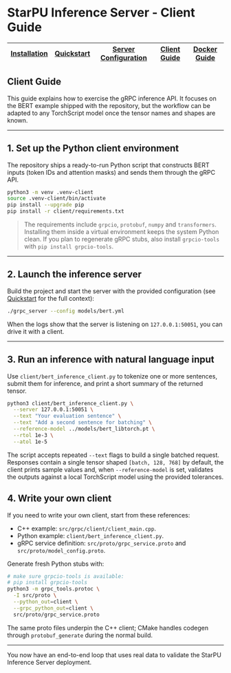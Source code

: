 # StarPU Inference Server - Client Guide

| [Installation](./installation.md) | [Quickstart](./quickstart.md) | [Server Configuration](./server_guide.md) | [Client Guide](./client_guide.md) | [Docker Guide](./docker_guide.md) |
| --- | --- | --- | --- | --- |

## Client Guide

This guide explains how to exercise the gRPC inference API. It
focuses on the BERT example shipped with the repository, but the workflow can be
adapted to any TorchScript model once the tensor names and shapes are known.

---

## 1. Set up the Python client environment

The repository ships a ready-to-run Python script that constructs BERT
inputs (token IDs and attention masks) and sends them through the gRPC API.

```bash
python3 -m venv .venv-client
source .venv-client/bin/activate
pip install --upgrade pip
pip install -r client/requirements.txt
```

> The requirements include `grpcio`, `protobuf`, `numpy` and `transformers`.
> Installing them inside a virtual environment keeps the system Python clean.
> If you plan to regenerate gRPC stubs, also install `grpcio-tools` with
> `pip install grpcio-tools`.

---

## 2. Launch the inference server

Build the project and start the server with the provided configuration (see
[Quickstart](./quickstart.md) for the full context):

```bash
./grpc_server --config models/bert.yml
```

When the logs show that the server is listening on `127.0.0.1:50051`, you can
drive it with a client.

---

## 3. Run an inference with natural language input

Use `client/bert_inference_client.py` to tokenize one or more sentences,
submit them for inference, and print a short summary of the returned tensor.

```bash
python3 client/bert_inference_client.py \
  --server 127.0.0.1:50051 \
  --text "Your evaluation sentence" \
  --text "Add a second sentence for batching" \
  --reference-model ../models/bert_libtorch.pt \
  --rtol 1e-3 \
  --atol 1e-5
```

The script accepts repeated `--text` flags to build a single batched request.
Responses contain a single tensor shaped `[batch, 128, 768]` by default, the
client prints sample values and, when `--reference-model` is set, validates the
outputs against a local TorchScript model using the provided tolerances.

## 4. Write your own client

If you need to write your own client, start from these references:

- C++ example: `src/grpc/client/client_main.cpp`.
- Python example: `client/bert_inference_client.py`.
- gRPC service definition: `src/proto/grpc_service.proto` and `src/proto/model_config.proto`.

Generate fresh Python stubs with:

```bash
# make sure grpcio-tools is available:
# pip install grpcio-tools
python3 -m grpc_tools.protoc \
  -I src/proto \
  --python_out=client \
  --grpc_python_out=client \
  src/proto/grpc_service.proto
```

The same proto files underpin the C++ client; CMake handles codegen through
`protobuf_generate` during the normal build.

---

You now have an end-to-end loop that uses real data to validate the StarPU
Inference Server deployment.
